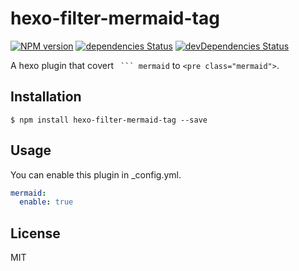 # hexo-filter-mermaid-tag

[![NPM version](https://badge.fury.io/js/hexo-filter-mermaid-tag.svg)](http://badge.fury.io/js/hexo-filter-mermaid-tag) [![dependencies Status](https://david-dm.org/hanai/hexo-filter-mermaid-tag/status.svg)](https://david-dm.org/hanai/hexo-filter-mermaid-tag) [![devDependencies Status](https://david-dm.org/hanai/hexo-filter-mermaid-tag/dev-status.svg)](https://david-dm.org/hanai/hexo-filter-mermaid-tag?type=dev)

A hexo plugin that covert ```` ``` mermaid```` to `<pre class="mermaid">`.

## Installation

``` shell
$ npm install hexo-filter-mermaid-tag --save
```

## Usage

You can enable this plugin in _config.yml.

``` yml
mermaid:
  enable: true
```

## License

MIT

